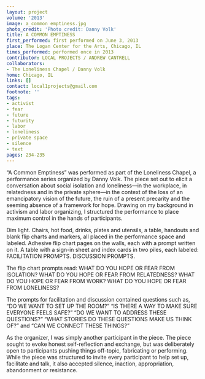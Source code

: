 ```yaml
---
layout: project
volume: '2013'
image: a_common_emptiness.jpg
photo_credit: 'Photo credit: Danny Volk'
title: A COMMON EMPTINESS
first_performed: first performed on June 3, 2013
place: The Logan Center for the Arts, Chicago, IL
times_performed: performed once in 2013
contributor: LOCAL PROJECTS / ANDREW CANTRELL
collaborators:
- The Loneliness Chapel / Danny Volk
home: Chicago, IL
links: []
contact: local1projects@gmail.com
footnote: ''
tags:
- activist
- fear
- future
- futurity
- labor
- loneliness
- private space
- silence
- text
pages: 234-235
---
```


“A Common Emptiness” was performed as part of the Loneliness Chapel, a performance series organized by Danny Volk. The piece set out to elicit a conversation about social isolation and loneliness—in the workplace, in relatedness and in the private sphere—in the context of the loss of an emancipatory vision of the future, the ruin of a present precarity and the seeming absence of a framework for hope. Drawing on my background in activism and labor organizing, I structured the performance to place maximum control in the hands of participants.

Dim light. Chairs, hot food, drinks, plates and utensils, a table, handouts and blank flip charts and markers, all placed in the performance space and labeled. Adhesive flip chart pages on the walls, each with a prompt written on it. A table with a sign-in sheet and index cards in two piles, each labeled: FACILITATION PROMPTS. DISCUSSION PROMPTS.

The flip chart prompts read: WHAT DO YOU HOPE OR FEAR FROM ISOLATION? WHAT DO YOU HOPE OR FEAR FROM RELATEDNESS? WHAT DO YOU HOPE OR FEAR FROM WORK? WHAT DO YOU HOPE OR FEAR FROM LONELINESS?

The prompts for facilitation and discussion contained questions such as, “DO WE WANT TO SET UP THE ROOM?” “IS THERE A WAY TO MAKE SURE EVERYONE FEELS SAFE?” “DO WE WANT TO ADDRESS THESE QUESTIONS?” “WHAT STORIES DO THESE QUESTIONS MAKE US THINK OF?” and “CAN WE CONNECT THESE THINGS?”

As the organizer, I was simply another participant in the piece. The piece sought to evoke honest self-reflection and exchange, but was deliberately open to participants pushing things off-topic, fabricating or performing. While the piece was structured to invite every participant to help set up, facilitate and talk, it also accepted silence, inaction, appropriation, abandonment or resistance.

